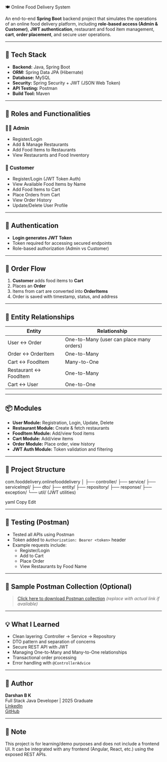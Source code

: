 🍽️ Online Food Delivery System

An end-to-end **Spring Boot** backend project that simulates the operations of an online food delivery platform, including **role-based access (Admin & Customer)**, **JWT authentication**, restaurant and food item management, **cart**, **order placement**, and secure user operations.

---

## 🚀 Tech Stack

- **Backend:** Java, Spring Boot
- **ORM:** Spring Data JPA (Hibernate)
- **Database:** MySQL
- **Security:** Spring Security + JWT (JSON Web Token)
- **API Testing:** Postman
- **Build Tool:** Maven

---

## 👥 Roles and Functionalities

### 👨‍💼 Admin

- Register/Login
- Add & Manage Restaurants
- Add Food Items to Restaurants
- View Restaurants and Food Inventory

### 👤 Customer

- Register/Login (JWT Token Auth)
- View Available Food Items by Name
- Add Food Items to Cart
- Place Orders from Cart
- View Order History
- Update/Delete User Profile

---

## 🔐 Authentication

- **Login generates JWT Token**
- Token required for accessing secured endpoints
- Role-based authorization (Admin vs Customer)

---

## 🛒 Order Flow

1. **Customer** adds food items to **Cart**
2. Places an **Order**
3. Items from cart are converted into **OrderItems**
4. Order is saved with timestamp, status, and address

---

## 🔄 Entity Relationships

| Entity        | Relationship                          |
|---------------|----------------------------------------|
| User ↔ Order         | One-to-Many (user can place many orders) |
| Order ↔ OrderItem    | One-to-Many                      |
| Cart ↔ FoodItem      | Many-to-One                      |
| Restaurant ↔ FoodItem| One-to-Many                      |
| Cart ↔ User          | One-to-One                       |

---

## 📦 Modules

- **User Module:** Registration, Login, Update, Delete
- **Restaurant Module:** Create & fetch restaurants
- **FoodItem Module:** Add/view food items
- **Cart Module:** Add/view items
- **Order Module:** Place order, view history
- **JWT Auth Module:** Token validation and filtering

---

## 📁 Project Structure

com.fooddelivery.onlinefooddelivery
│
├── controller/
├── service/
├── serviceImpl/
├── dto/
├── entity/
├── repository/
├── response/
├── exception/
└── util/ (JWT utilities)

yaml
Copy
Edit

---

## 🧪 Testing (Postman)

- Tested all APIs using Postman
- Token added to `Authorization: Bearer <token>` header
- Example requests include:
  - Register/Login
  - Add to Cart
  - Place Order
  - View Restaurants by Food Name

---

## 📌 Sample Postman Collection (Optional)

> [Click here to download Postman collection](#) *(replace with actual link if available)*

---

## 💡 What I Learned

- Clean layering: Controller → Service → Repository
- DTO pattern and separation of concerns
- Secure REST API with JWT
- Managing One-to-Many and Many-to-One relationships
- Transactional order processing
- Error handling with `@ControllerAdvice`

---

## 📎 Author

**Darshan B K**  
Full Stack Java Developer | 2025 Graduate  
[LinkedIn](https://www.linkedin.com/in/darshan-b-k-a7b501298)  
[GitHub](https://github.com/your-github-username)

---

## 📌 Note

This project is for learning/demo purposes and does not include a frontend UI. It can be integrated with any frontend (Angular, React, etc.) using the exposed REST APIs.
